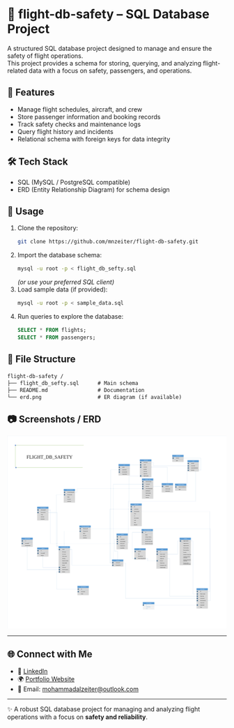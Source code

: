 
# 🛫 flight-db-safety  – SQL Database Project

A structured SQL database project designed to manage and ensure the safety of flight operations.  
This project provides a schema for storing, querying, and analyzing flight-related data with a focus on safety, passengers, and operations.

## 🔧 Features
- Manage flight schedules, aircraft, and crew
- Store passenger information and booking records
- Track safety checks and maintenance logs
- Query flight history and incidents
- Relational schema with foreign keys for data integrity

## 🛠 Tech Stack
- SQL (MySQL / PostgreSQL compatible)
- ERD (Entity Relationship Diagram) for schema design

## 🚀 Usage
1. Clone the repository:
   ```bash
   git clone https://github.com/mnzeiter/flight-db-safety.git
   ```
2. Import the database schema:
   ```bash
   mysql -u root -p < flight_db_sefty.sql
   ```
   *(or use your preferred SQL client)*
3. Load sample data (if provided):
   ```bash
   mysql -u root -p < sample_data.sql
   ```
4. Run queries to explore the database:
   ```sql
   SELECT * FROM flights;
   SELECT * FROM passengers;
   ```

## 📁 File Structure
```
flight-db-safety /
├── flight_db_sefty.sql      # Main schema
├── README.md                # Documentation
└── erd.png                  # ER diagram (if available)
```

## 📷 Screenshots / ERD
![ERD](ERD.png)

---

## 🌐 Connect with Me
- 💼 [LinkedIn](https://linkedin.com/in/mozeiter)
- 🌍 [Portfolio Website](https://mohammadalzeiter.com)
- 📧 Email: mohammadalzeiter@outlook.com

---

✨ A robust SQL database project for managing and analyzing flight operations with a focus on **safety and reliability**.
